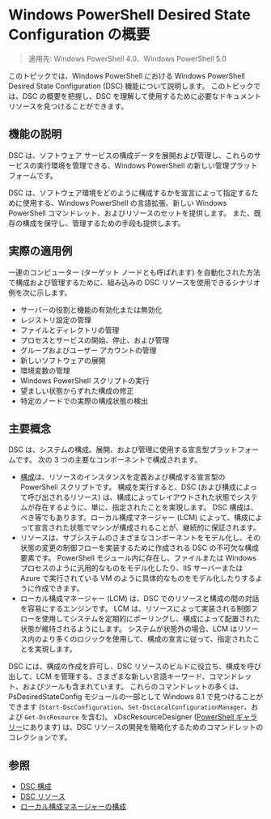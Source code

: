 # Windows PowerShell Desired State Configuration の概要 

> 適用先: Windows PowerShell 4.0、Windows PowerShell 5.0

このトピックでは、Windows PowerShell における Windows PowerShell Desired State Configuration (DSC) 機能について説明します。 このトピックでは、DSC の概要を把握し、DSC を理解して使用するために必要なドキュメント リソースを見つけることができます。

## 機能の説明
DSC は、ソフトウェア サービスの構成データを展開および管理し、これらのサービスの実行環境を管理できる、Windows PowerShell の新しい管理プラットフォームです。

DSC は、ソフトウェア環境をどのように構成するかを宣言によって指定するために使用する、Windows PowerShell の言語拡張、新しい Windows PowerShell コマンドレット、およびリソースのセットを提供します。 また、既存の構成を保守し、管理するための手段も提供します。

## 実際の適用例
一連のコンピューター (ターゲット ノードとも呼ばれます) を自動化された方法で構成および管理するために、組み込みの DSC リソースを使用できるシナリオ例を次に示します。

* サーバーの役割と機能の有効化または無効化
* レジストリ設定の管理
* ファイルとディレクトリの管理
* プロセスとサービスの開始、停止、および管理
* グループおよびユーザー アカウントの管理
* 新しいソフトウェアの展開
* 環境変数の管理
* Windows PowerShell スクリプトの実行
* 望ましい状態からずれた構成の修正
* 特定のノードでの実際の構成状態の検出

## 主要概念
DSC は、システムの構成、展開、および管理に使用する宣言型プラットフォームです。 次の 3 つの主要なコンポーネントで構成されます。

* [構成](configurations.md)は、リソースのインスタンスを定義および構成する宣言型の PowerShell スクリプトです。 構成を実行すると、DSC (および構成によって呼び出されるリソース) は、構成によってレイアウトされた状態でシステムが存在するように、単に、指定されたことを実現します。 DSC 構成は、べき等でもあります。ローカル構成マネージャー (LCM) によって、構成によって宣言された状態でマシンが構成されることが、継続的に保証されます。
* リソースは、サブシステムのさまざまなコンポーネントをモデル化し、その状態の変更の制御フローを実装するために作成される DSC の不可欠な構成要素です。 PowerShell モジュール内に存在し、ファイルまたは Windows プロセスのように汎用的なものをモデル化したり、IIS サーバーまたは Azure で実行されている VM のように具体的なものをモデル化したりするように作成できます。
* ローカル構成マネージャー (LCM) は、DSC でのリソースと構成の間の対話を容易にするエンジンです。 LCM は、リソースによって実装される制御フローを使用してシステムを定期的にポーリングし、構成によって配置された状態が維持されるようにします。 システムが状態外の場合、LCM はリソース内のより多くのロジックを使用して、構成の宣言に従って、指定されたことを実現します。 

DSC には、構成の作成を許可し、DSC リソースのビルドに役立ち、構成を呼び出して、LCM を管理する、さまざまな新しい言語キーワード、コマンドレット、およびツールも含まれています。 これらのコマンドレットの多くは、PsDesiredStateConfig モジュールの一部として Windows 8.1 で見つけることができます (`Start-DscConfiguration`、`Set-DscLocalConfigurationManager`、および `Get-DscResource` を含む)。 xDscResourceDesigner ([PowerShell ギャラリー](https://www.powershellgallery.com/packages/xDSCResourceDesigner/)にあります) は、DSC リソースの開発を簡略化するためのコマンドレットのコレクションです。

## 参照
* [DSC 構成](configurations.md)
* [DSC リソース](resources.md)
* [ローカル構成マネージャーの構成](metaconfig.md)

<!--HONumber=Feb16_HO4-->
